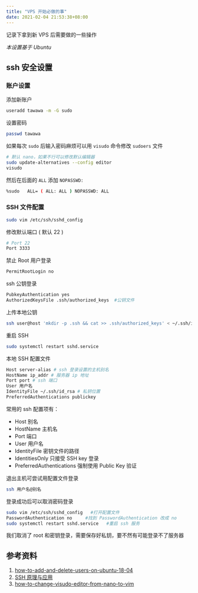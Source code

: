 ```yaml
---
title: "VPS 开始必做的事"
date: 2021-02-04 21:53:38+08:00
---
```


记录下拿到新 VPS 后需要做的一些操作

<!-- more -->

*本设置基于 Ubuntu*
## ssh 安全设置
### 账户设置
添加新账户
```bash
useradd tawawa -m -G sudo
```
设置密码
```bash
passwd tawawa
```
如果每次 `sudo` 后输入密码麻烦可以用 `visudo` 命令修改 `sudoers` 文件
```bash
# 默认 nano，如果不行可以修改默认编辑器
sudo update-alternatives --config editor
visudo
```
然后在后面的 `ALL` 添加 `NOPASSWD: `
```bash
%sudo   ALL= ( ALL: ALL ) NOPASSWD: ALL
```
### SSH 文件配置
```bash
sudo vim /etc/ssh/sshd_config
```
修改默认端口 ( 默认 22 )
```bash
# Port 22
Port 3333
```
禁止 Root 用户登录
```bash
PermitRootLogin no
```
ssh 公钥登录
```bash
PubkeyAuthentication yes
AuthorizedKeysFile .ssh/authorized_keys  #公钥文件
```
上传本地公钥
```bash
ssh user@host 'mkdir -p .ssh && cat >> .ssh/authorized_keys' < ~/.ssh/id_rsa.pub
```
重启 SSH
```bash
sudo systemctl restart sshd.service
```
本地 SSH 配置文件
```bash
Host server-alias # ssh 登录设置的主机别名
HostName ip_addr # 服务器 ip 地址
Port port # ssh 端口
User 用户名
IdentityFile ~/.ssh/id_rsa # 私钥位置
PreferredAuthentications publickey
```
常用的 ssh 配置项有：
-   Host 别名
-   HostName 主机名
-   Port 端口
-   User 用户名
-   IdentityFile 密钥文件的路径
-   IdentitiesOnly 只接受 SSH key 登录
-   PreferredAuthentications 强制使用 Public Key 验证

退出主机可尝试用配置文件登录
```bash
ssh 用户名@别名
```
登录成功后可以取消密码登录
```bash
sudo vim /etc/ssh/sshd_config   #打开配置文件
PasswordAuthentication no     #找到 PasswordAuthentication 改成 no
sudo systemctl restart sshd.service   #重启 ssh 服务
```
我们取消了 root 和密钥登录，需要保存好私钥，要不然有可能登录不了服务器

## 参考资料
1. [how-to-add-and-delete-users-on-ubuntu-18-04](https://www.digitalocean.com/community/tutorials/how-to-add-and-delete-users-on-ubuntu-18-04)
2. [SSH 原理与应用](http://www.ruanyifeng.com/blog/2011/12/ssh_remote_login.html)
3. [how-to-change-visudo-editor-from-nano-to-vim](https://askubuntu.com/questions/539243/how-to-change-visudo-editor-from-nano-to-vim)
